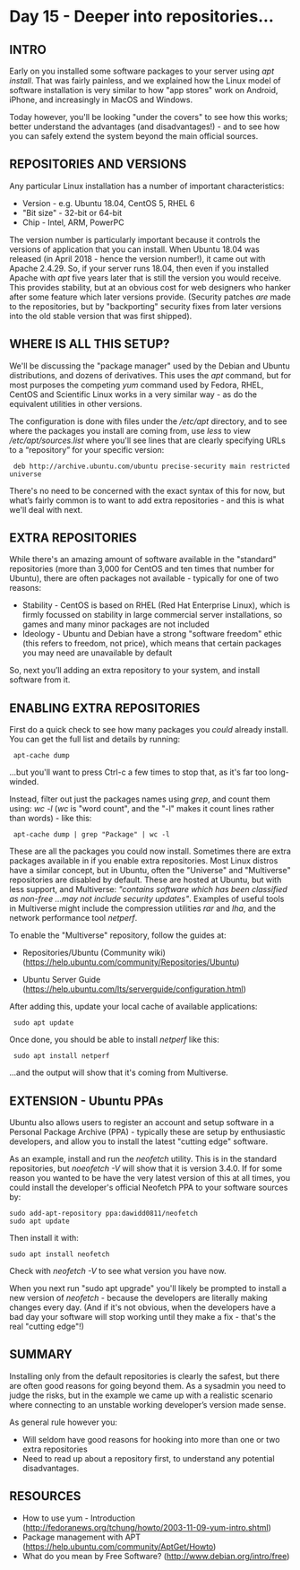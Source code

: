 # Day 15 - Deeper into repositories...

## INTRO

Early on you installed some software packages to your server using _apt install_. That was fairly painless, and we explained how the Linux model of software installation is very similar to how "app stores" work on Android, iPhone, and increasingly in MacOS and Windows.

Today however, you'll be looking "under the covers" to see how this works; better understand the advantages (and disadvantages!) - and to see how you can safely extend the system beyond the main official sources.

## REPOSITORIES AND VERSIONS

Any particular Linux installation has a number of important characteristics:

* Version - e.g. Ubuntu 18.04, CentOS 5, RHEL 6
* "Bit size"  - 32-bit or 64-bit
* Chip - Intel, ARM, PowerPC

The version number is particularly important because it controls the versions of application that you can install. When Ubuntu 18.04 was released (in April 2018 - hence the version number!), it came out with Apache 2.4.29. So, if your server runs 18.04, then even if you installed Apache with _apt_ five years later that is still the version you would receive. This provides stability, but at an obvious cost for web designers who hanker after some feature which later versions provide. (Security patches _are_ made to the repositories, but by "backporting" security fixes from later versions into the old stable version that was first shipped).

## WHERE IS ALL THIS SETUP?

We'll be discussing the "package manager" used by the Debian and Ubuntu distributions, and dozens of derivatives. This uses the _apt_ command, but for most purposes the competing _yum_ command used by Fedora, RHEL, CentOS and Scientific Linux works in a very similar way - as do the equivalent utilities in  other versions.

The configuration is done with files under the _/etc/apt_ directory, and to see where the packages you install are coming from, use _less_ to view _/etc/apt/sources.list_ where you'll see lines that are clearly specifying URLs to a “repository” for your specific version:

     deb http://archive.ubuntu.com/ubuntu precise-security main restricted universe

There's no need to be concerned with the exact syntax of this for now, but what’s fairly common is to want to add extra repositories - and this is what we'll deal with next.

## EXTRA REPOSITORIES

While there's an amazing amount of software available in the "standard" repositories (more than 3,000 for CentOS and ten times that number for Ubuntu), there are often packages not available - typically for one of two reasons:

* Stability   -   CentOS is based on RHEL (Red Hat Enterprise Linux), which is firmly focussed on stability in large commercial server installations, so games and many minor packages are not included
* Ideology   -   Ubuntu and Debian have a strong "software freedom" ethic (this refers to freedom, not price), which means that certain packages you may need are unavailable by default

So, next you’ll adding an extra repository to your system, and install software from it.

## ENABLING EXTRA REPOSITORIES 

First do a quick check to see how many packages you *could* already install. You can get the full list and details by running:

     apt-cache dump

...but you'll want to press Ctrl-c a few times to stop that, as it's far too long-winded.

Instead, filter out just the packages names using _grep_, and count them using: _wc -l_ (_wc_ is "word count", and the "-l" makes it count lines rather than words) - like this:

     apt-cache dump | grep "Package" | wc -l

These are all the packages you could now install. Sometimes there are extra packages available in if you enable extra repositories. Most Linux distros have a similar concept, but in Ubuntu, often the "Universe" and "Multiverse" repositories are disabled by default. These are hosted at Ubuntu, but with less support, and Multiverse: _"contains software which has been classified as non-free ...may not include security updates"_. Examples of useful tools in Multiverse might include the compression utilities _rar_ and _lha_, and the network performance tool _netperf_.

To enable the "Multiverse" repository, follow the guides at:
* Repositories/Ubuntu (Community wiki) (https://help.ubuntu.com/community/Repositories/Ubuntu)

* Ubuntu Server Guide (https://help.ubuntu.com/lts/serverguide/configuration.html)

After adding this, update your local cache of available applications:

     sudo apt update

Once done, you should be able to install _netperf_ like this:
     
     sudo apt install netperf

...and the output will show that it's coming from Multiverse.

## EXTENSION - Ubuntu PPAs

Ubuntu also allows users to register an account and setup software in a Personal Package Archive (PPA) - typically these are setup by enthusiastic developers, and allow you to install the latest "cutting edge" software.

As an example, install and run the _neofetch_ utility. This is in the standard repositories, but _noeofetch -V_ will show that it is version 3.4.0. If for some reason you wanted to be have the very latest version of this at all times, you could install the developer's official Neofetch PPA to your software sources by:

    sudo add-apt-repository ppa:dawidd0811/neofetch
    sudo apt update

Then install it with:
    
    sudo apt install neofetch

Check with _neofetch -V_ to see what version you have now.

When you next run "sudo apt upgrade" you'll likely be prompted to install a new version of _neofetch_ - because the developers are literally making changes every day. (And if it's not obvious, when the developers have a bad day your software will stop working until they make a fix - that's the real "cutting edge"!)

## SUMMARY

Installing only from the default repositories is clearly the safest, but there are often good reasons for going beyond them. As a sysadmin you need to judge the risks, but in the example we came up with a realistic scenario where connecting to an unstable working developer’s version made sense.

As general rule however you:

* Will seldom have good reasons for hooking into more than one or two extra repositories
* Need to read up about a repository first, to understand any potential disadvantages.


## RESOURCES

* How to use yum - Introduction (http://fedoranews.org/tchung/howto/2003-11-09-yum-intro.shtml)
* Package management with APT (https://help.ubuntu.com/community/AptGet/Howto)
* What do you mean by Free Software? (http://www.debian.org/intro/free)


